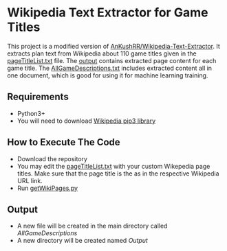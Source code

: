 # Wikipedia Text Extractor for Game Titles
This project is a modified version of [AnKushRR/Wikipedia-Text-Extractor](https://github.com/AnkushRR/Wikipedia-Text-Extractor).
It extracts plan text from Wikipedia about 110 game titles given in the [pageTitleList.txt](https://github.com/anyaosborne/Wikipedia-Text-Extractor-Games/blob/main/pageTitleList.txt) file. The [output](https://github.com/anyaosborne/Wikipedia-Text-Extractor-Games/tree/main/output) contains extracted page content for each game title. The [AllGameDescriptions.txt](https://github.com/anyaosborne/Wikipedia-Text-Extractor-Games/blob/main/AllGameDescriptions.txt) includes extracted content all in one document, which is good for using it for machine learning training.

## Requirements
* Python3+
* You will need to download [Wikipedia pip3 library](https://pypi.org/project/wikipedia/)

## How to Execute The Code
* Download the repository
* You may edit the [pageTitleList.txt](https://github.com/anyaosborne/Wikipedia-Text-Extractor-Games/blob/main/pageTitleList.txt) with your custom Wikepedia page titles. Make sure that the page title is the as in the respective Wikipedia URL link.
* Run [getWikiPages.py](https://github.com/anyaosborne/Wikipedia-Text-Extractor-Games/blob/main/getWikiPages.py)

## Output
* A new file will be created in the main directory called *AllGameDescriptions*
* A new directory will be created named *Output*
